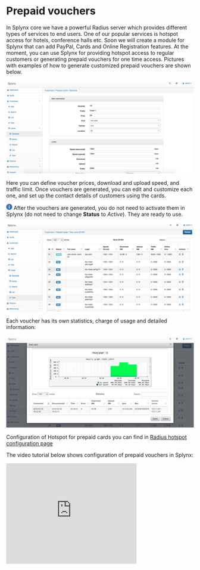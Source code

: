 Prepaid vouchers
==========

In Splynx core we have a powerful Radius server which provides different types of services to end users. One of our popular services is hotspot access for hotels, conference halls etc. Soon we will create a module for Splynx that can add PayPal, Cards and Online Registration features. At the moment, you can use Splynx for providing hotspot access to regular customers or generating prepaid vouchers for one time access. Pictures with examples of how to generate customized prepaid vouchers are shown below.

![Generate](generate.png)


Here you can define voucher prices, download and upload speed, and traffic limit. Once vouchers are generated, you can edit and customize each one, and set up the contact details of customers using the cards.

![Information](information.png) After the vouchers are generated, you do not need to activate them in Splynx (do not need to change **Status** to *Active*). They are ready to use.

![Series view](series_view.png)


Each voucher has its own statistics, charge of usage and detailed information:

![Edit card](edit_card.png)

Configuration of Hotspot for prepaid cards you can find in [Radius hotspot configuration page](../../networking/authentication_users/mikrotik_hotspot_radius/mikrotik_hotspot_radius.md)


The video tutorial below shows configuration of prepaid vouchers in Splynx:

<iframe frameborder=0 height=270 width=350 allowfullscreen src="https://www.youtube.com/embed/JlkTFukRFu0?wmode=opaque">Video on youtube</iframe>
